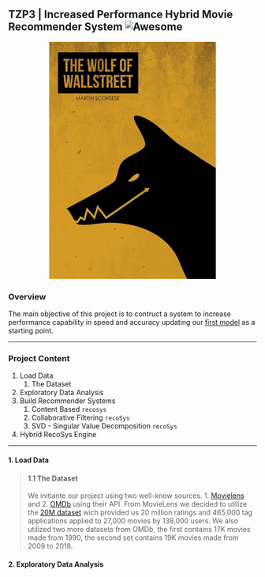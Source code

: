 ## TZP3 | Increased Performance Hybrid Movie Recommender System ![Awesome](https://awesome.re/badge.svg)


<p align="center"> 
<img src="img/tzp3_img.gif">
</p>

### Overview 
The main objective of this project is to contruct a system to increase performance capability in speed and accuracy updating our [first model](https://columbia.bootcampcontent.com/Zee/movies_rec_project_3) as a starting point.

---
### Project Content
1. Load Data
   1. The Dataset 
2. Exploratory Data Analysis
3. Build Recommender Systems
   1. Content Based `recosys` 
   2. Collaborative Filtering `recoSys`
   3. SVD - Singular Value Decomposition `recoSys`
4. Hybrid RecoSys Engine 
---
#### 1. Load Data
>#### 1.1 The Dataset 
>We initiante our project using two well-know sources. 1. [Movielens](https://grouplens.org/datasets/movielens/) and 2. [OMDb](http://www.omdbapi.com/) using their API. From MovieLens we decided to utilize the [20M dataset](http://files.grouplens.org/datasets/movielens/ml-20m-README.html) wich provided us 20 million ratings and 465,000 tag applications applied to 27,000 movies by 138,000 users. We also utilized two more datasets from OMDb, the first contains 17K  movies made from 1990, the second set contains 19K movies made from 2009 to 2018.

#### 2. Exploratory Data Analysis

